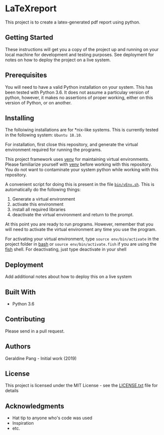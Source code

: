 # LaTeXreport

This project is to create a latex-generated pdf report using python. 

## Getting Started

These instructions will get you a copy of the project up and running on your local machine for development and testing purposes. See deployment for notes on how to deploy the project on a live system.

## Prerequisites

You will need to have a valid Python installation on your system. This has been tested with Python 3.6. It does not assume a particulay version of python, however, it makes no assertions of proper working, either on this version of Python, or on another. 

## Installing

The folloiwing installations are for \*nix-like systems. This is currently tested in the following system: `Ubuntu 18.10`. 

For installation, first close this repository, and generate the virtual environment required for running the programs. 

This project framework uses [venv](https://docs.python.org/3/library/venv.html) for maintaining virtual environments. Please familiarize yourself with [venv](https://docs.python.org/3/library/venv.html) before working with this repository. You do not want to contaminate your system python while working with this repository.

A convenient script for doing this is present in the file [`bin/vEnv.sh`](../blob/master/bin/vEnv.sh). This is automatically do the following things:

1. Generate a virtual environment
2. activate this environment
3. install all required libraries
4. deactivate the virtual environment and return to the prompt. 

At this point you are ready to run programs. However, remember that you will need to activate the virtual environment any time you use the program.

For activating your virtual environment, type `source env/bin/activate` in the project folder in [bash](https://www.gnu.org/software/bash/) or `source env/bin/activate.fish` if you are using the [fish](https://fishshell.com/) shell.
For deactivating, just type deactivate in your shell

## Deployment

Add additional notes about how to deploy this on a live system

## Built With

 - Python 3.6

## Contributing

Please send in a pull request.

## Authors

Geraldine Pang - Initial work (2019)

## License

This project is licensed under the MIT License - see the [LICENSE.txt](LICENSE.txt) file for details

## Acknowledgments

 - Hat tip to anyone who's code was used
 - Inspiration
 - etc.
 